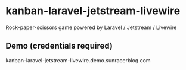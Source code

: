 # kanban-laravel-jetstream-livewire
Rock-paper-scissors game powered by Laravel / Jetstream / Livewire

## Demo (credentials required)
kanban-laravel-jetstream-livewire.demo.sunracerblog.com
